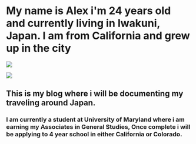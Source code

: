 # My name is Alex i'm 24 years old and currently living in Iwakuni, Japan. I am from California and grew up in the city 

![](22519487_1720240531380703_8933969123433620056_n.jpg)

![](16114948_1375674679170625_8134354676662017266_n.jpg) 






## This is my blog where i will be documenting my traveling around Japan. 

### I am currently a student at University of Maryland where i am earning my Associates in General Studies, Once complete i will be applying to 4 year school in either California or Colorado.  
